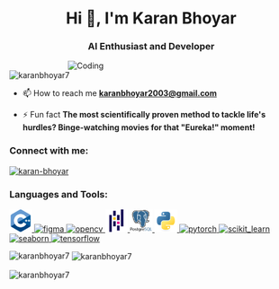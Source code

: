 <h1 align="center">Hi 👋, I'm Karan Bhoyar</h1>
<h3 align="center">AI Enthusiast and Developer</h3>
<img align="right" alt="Coding" width="400" src="https://www.pngitem.com/pimgs/m/255-2557842_github-logo-png-github-star-wars-transparent-png.png">

<p align="left"> <img src="https://komarev.com/ghpvc/?username=karanbhoyar7&label=Profile%20views&color=0e75b6&style=flat" alt="karanbhoyar7" /> </p>

- 📫 How to reach me **karanbhoyar2003@gmail.com**

- ⚡ Fun fact **The most scientifically proven method to tackle life's hurdles? Binge-watching movies for that "Eureka!" moment!**

<h3 align="left">Connect with me:</h3>
<p align="left">
<a href="https://linkedin.com/in/karan-bhoyar" target="blank"><img align="center" src="https://raw.githubusercontent.com/rahuldkjain/github-profile-readme-generator/master/src/images/icons/Social/linked-in-alt.svg" alt="karan-bhoyar" height="30" width="40" /></a>
</p>

<h3 align="left">Languages and Tools:</h3>
<p align="left"> <a href="https://www.w3schools.com/cpp/" target="_blank" rel="noreferrer"> <img src="https://raw.githubusercontent.com/devicons/devicon/master/icons/cplusplus/cplusplus-original.svg" alt="cplusplus" width="40" height="40"/> </a> <a href="https://www.figma.com/" target="_blank" rel="noreferrer"> <img src="https://www.vectorlogo.zone/logos/figma/figma-icon.svg" alt="figma" width="40" height="40"/> </a> <a href="https://opencv.org/" target="_blank" rel="noreferrer"> <img src="https://www.vectorlogo.zone/logos/opencv/opencv-icon.svg" alt="opencv" width="40" height="40"/> </a> <a href="https://pandas.pydata.org/" target="_blank" rel="noreferrer"> <img src="https://raw.githubusercontent.com/devicons/devicon/2ae2a900d2f041da66e950e4d48052658d850630/icons/pandas/pandas-original.svg" alt="pandas" width="40" height="40"/> </a> <a href="https://www.postgresql.org" target="_blank" rel="noreferrer"> <img src="https://raw.githubusercontent.com/devicons/devicon/master/icons/postgresql/postgresql-original-wordmark.svg" alt="postgresql" width="40" height="40"/> </a> <a href="https://www.python.org" target="_blank" rel="noreferrer"> <img src="https://raw.githubusercontent.com/devicons/devicon/master/icons/python/python-original.svg" alt="python" width="40" height="40"/> </a> <a href="https://pytorch.org/" target="_blank" rel="noreferrer"> <img src="https://www.vectorlogo.zone/logos/pytorch/pytorch-icon.svg" alt="pytorch" width="40" height="40"/> </a> <a href="https://scikit-learn.org/" target="_blank" rel="noreferrer"> <img src="https://upload.wikimedia.org/wikipedia/commons/0/05/Scikit_learn_logo_small.svg" alt="scikit_learn" width="40" height="40"/> </a> <a href="https://seaborn.pydata.org/" target="_blank" rel="noreferrer"> <img src="https://seaborn.pydata.org/_images/logo-mark-lightbg.svg" alt="seaborn" width="40" height="40"/> </a> <a href="https://www.tensorflow.org" target="_blank" rel="noreferrer"> <img src="https://www.vectorlogo.zone/logos/tensorflow/tensorflow-icon.svg" alt="tensorflow" width="40" height="40"/> </a> </p>

<p><img align="left" src="https://github-readme-stats.vercel.app/api/top-langs?username=karanbhoyar7&show_icons=true&locale=en&layout=compact" alt="karanbhoyar7" /></p>

<p>&nbsp;<img align="center" src="https://github-readme-stats.vercel.app/api?username=karanbhoyar7&show_icons=true&locale=en" alt="karanbhoyar7" /></p>

<p><img align="center" src="https://github-readme-streak-stats.herokuapp.com/?user=karanbhoyar7&" alt="karanbhoyar7" /></p>
